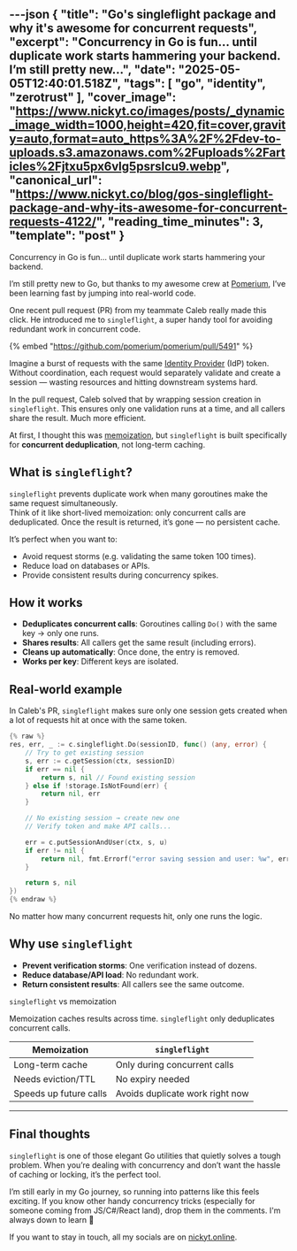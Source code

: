 ---json
{
  "title": "Go's singleflight package and why it's awesome for concurrent requests",
  "excerpt": "Concurrency in Go is fun… until duplicate work starts hammering your backend.  I’m still pretty new...",
  "date": "2025-05-05T12:40:01.518Z",
  "tags": [
    "go",
    "identity",
    "zerotrust"
  ],
  "cover_image": "https://www.nickyt.co/images/posts/_dynamic_image_width=1000,height=420,fit=cover,gravity=auto,format=auto_https%3A%2F%2Fdev-to-uploads.s3.amazonaws.com%2Fuploads%2Farticles%2Fjtxu5px6vlg5psrslcu9.webp",
  "canonical_url": "https://www.nickyt.co/blog/gos-singleflight-package-and-why-its-awesome-for-concurrent-requests-4122/",
  "reading_time_minutes": 3,
  "template": "post"
}
---

Concurrency in Go is fun… until duplicate work starts hammering your backend.

I’m still pretty new to Go, but thanks to my awesome crew at [Pomerium](https://github.com/pomerium/pomerium), I’ve been learning fast by jumping into real-world code.

One recent pull request (PR) from my teammate Caleb really made this click. He introduced me to `singleflight`, a super handy tool for avoiding redundant work in concurrent code.

{% embed "https://github.com/pomerium/pomerium/pull/5491" %}

Imagine a burst of requests with the same [Identity Provider](https://en.wikipedia.org/wiki/Identity_provider) (IdP) token. Without coordination, each request would separately validate and create a session — wasting resources and hitting downstream systems hard.

In the pull request, Caleb solved that by wrapping session creation in `singleflight`. This ensures only one validation runs at a time, and all callers share the result. Much more efficient.

At first, I thought this was [memoization](https://en.wikipedia.org/wiki/Memoization), but `singleflight` is built specifically for **concurrent deduplication**, not long-term caching.

## What is `singleflight`?

`singleflight` prevents duplicate work when many goroutines make the same request simultaneously.  
Think of it like short-lived memoization: only concurrent calls are deduplicated. Once the result is returned, it’s gone — no persistent cache.

It’s perfect when you want to:

* Avoid request storms (e.g. validating the same token 100 times).
* Reduce load on databases or APIs.
* Provide consistent results during concurrency spikes.

## How it works

* **Deduplicates concurrent calls**: Goroutines calling `Do()` with the same key → only one runs.
* **Shares results**: All callers get the same result (including errors).
* **Cleans up automatically**: Once done, the entry is removed.
* **Works per key**: Different keys are isolated.

## Real-world example

In Caleb's PR, `singleflight` makes sure only one session gets created when a lot of requests hit at once with the same token.

```go  
{% raw %}
res, err, _ := c.singleflight.Do(sessionID, func() (any, error) {
    // Try to get existing session
    s, err := c.getSession(ctx, sessionID)
    if err == nil {
        return s, nil // Found existing session
    } else if !storage.IsNotFound(err) {
        return nil, err
    }

    // No existing session → create new one
    // Verify token and make API calls...

    err = c.putSessionAndUser(ctx, s, u)
    if err != nil {
        return nil, fmt.Errorf("error saving session and user: %w", err)
    }

    return s, nil
})
{% endraw %}
```

No matter how many concurrent requests hit, only one runs the logic.

## Why use `singleflight`

* **Prevent verification storms**: One verification instead of dozens.
* **Reduce database/API load**: No redundant work.
* **Return consistent results**: All callers see the same outcome.

`singleflight` vs memoization

Memoization caches results across time. `singleflight` only deduplicates concurrent calls.

| Memoization | `singleflight` |
| ----- | ----- |
| Long-term cache | Only during concurrent calls |
| Needs eviction/TTL | No expiry needed |
| Speeds up future calls | Avoids duplicate work right now |

---

## Final thoughts

`singleflight` is one of those elegant Go utilities that quietly solves a tough problem. When you’re dealing with concurrency and don’t want the hassle of caching or locking, it’s the perfect tool.

I’m still early in my Go journey, so running into patterns like this feels exciting. If you know other handy concurrency tricks (especially for someone coming from JS/C#/React land), drop them in the comments. I'm always down to learn 🚀

If you want to stay in touch, all my socials are on [nickyt.online](https://nickyt.online).
